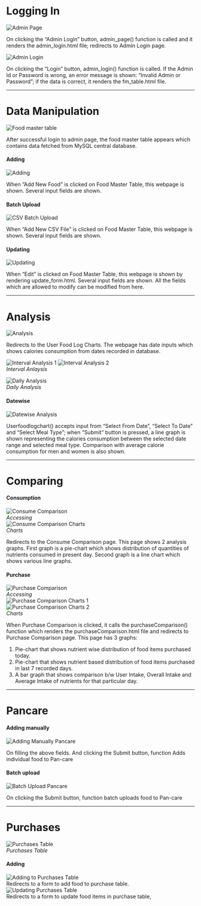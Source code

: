 # Logging In
![Admin Page](./assets/admin_page.png)  

On clicking the “Admin Login” button, admin_page() function is called and it renders the admin_login.html file; redirects to Admin Login page.

![Admin Login](./assets/admin_login.png)  

On clicking the “Login” button, admin_login() function is called. If the Admin Id or Password is wrong, an error message is shown: “Invalid Admin or Password”; if the data is correct, it renders the fm_table.html file.

---
# Data Manipulation
![Food master table](./assets/food_master_table.png)  

After successful login to admin page, the food master table appears which contains data fetched from MySQL central database.

#### Adding
![Adding](./assets/adding.png)  

When “Add New Food” is clicked on Food Master Table, this webpage is shown. Several input fields are shown.  

#### Batch Upload
![CSV Batch Upload](./assets/csv_batch_upload.png)  

When “Add New CSV File” is clicked on Food Master Table, this webpage is shown. Several input fields are shown.

#### Updating
![Updating](./assets/updating.png)  

When “Edit” is clicked on Food Master Table, this webpage is shown by rendering update_form.html. Several input fields are shown.
All the fields which are allowed to modify can be modified from here.

---
# Analysis
![Analysis](./assets/analysis.png)  

Redirects to the User Food Log Charts.
The webpage has date inputs which shows calories consumption from dates recorded in database.

![Interval Analysis 1](./assets/interval_analysis_1.png)
![Interval Analysis 2](./assets/interval_analysis_2.png)  
_Interval Anlaysis_  

![Daily Analysis](./assets/daily_analysis.png)  
_Daily Analysis_  

#### Datewise

![Datewise Analysis](./assets/datewise_analysis.png)  

Userfoodlogchart() accepts input from “Select From Date”, “Select To Date” and “Select Meal Type”; when “Submit” button is pressed, a line graph is shown representing the calories consumption between the selected date range and selected meal type. Comparison with average calorie consumption for men and women is also shown.

---
# Comparing
#### Consumption
![Consume Comparison](./assets/consume_comparison.png)  
_Accessing_  
![Consume Comparison Charts](./assets/consume_comparison_charts.png)  
_Charts_  

Redirects to the Consume Comparison page.
This page shows 2 analysis graphs. First graph is a pie-chart which shows distribution of quantities of nutrients consumed in present day. Second graph is a line chart which shows various line graphs.

#### Purchase
![Purchase Comparison](purchase_comparison.png)  
_Accessing_  
![Purchase Comparison Charts 1](./assets/purchase_comparison_charts_1.png)  
![Purchase Comparison Charts 2](./assets/purchase_comparison_charts_2.png)  
_Charts_  

When Purchase Comparison is clicked, it calls the purchaseComparison() function which renders the purchaseComparison.html file and redirects to Purchase Comparison page. This page has 3 graphs:
1. Pie-chart that shows nutrient wise distribution of food items purchased today.
2. Pie-chart that shows nutrient based distribution of food items purchased in last 7 recorded days.
3. A bar graph that shows comparison b/w User Intake, Overall Intake and Average Intake of nutrients for that particular day. 
---
# Pancare
#### Adding manually
![Adding Manually Pancare](./assets/adding_manually_pancare.png)  

On filling the above fields. And clicking the Submit button, function Adds individual food to Pan-care

#### Batch upload
![Batch Upload Pancare](./assets/batch_upload_pancare.png)  

On clicking the Submit button, function batch uploads food to Pan-care

---
# Purchases
![Purchases Table](./assets/purchases_table.png)  
_Purchases Table_  

#### Adding
![Adding to Purchases Table](./assets/adding_to_purchases_table.png)  
Redirects to a form to add food to purchase table.  
![Updating Purchases Table](./assets/updating_purchases_table.png)  
Redirects to a form to update food items in purchase table,